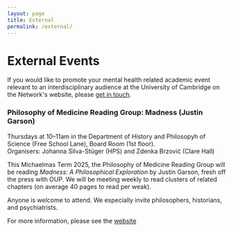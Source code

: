 ```yaml
---
layout: page
title: External
permalink: /external/
---
```

# External Events
If you would like to promote your mental health related academic event relevant to an interdisciplinary audience at the University of Cambridge on the Network's website, please [get in touch](mailto:js2918@cam.ac.uk).

### Philosophy of Medicine Reading Group: Madness (Justin Garson)
Thursdays at 10–11am in the Department of History and Philosopyh of Science (Free School Lane), Board Room (1st floor).   
Organisers: Johanna Silva-Stüger (HPS) and Zdenka Brzović (Clare Hall)

This Michaelmas Term 2025, the Philosophy of Medicine Reading Group will be reading *Madness: A Philosophical Exploration* by Justin Garson, fresh off the press with OUP. We will be meeting weekly to read clusters of related chapters (on average 40 pages to read per weak).

Anyone is welcome to attend. We especially invite philosophers, historians, and psychiatrists. 

For more information, please see the [website](https://www.hps.cam.ac.uk/news-events/seminars-reading-groups/philosophy-medicine)
